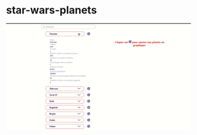 # star-wars-planets
![alt text](https://github.com/EmericReactJS/star-wars-planets/raw/master/preview.gif)
